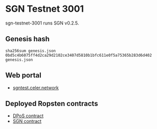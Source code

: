 # SGN Testnet 3001

sgn-testnet-3001 runs SGN v0.2.5.

## Genesis hash

```shellscript
sha256sum genesis.json
0bd5c4b6075ff4d2ca29d2102ce3407d5810b1bfc611e0f5a75365b283d6d402  genesis.json
```

## Web portal

- [sgntest.celer.network](https://sgntest.celer.network/)

## Deployed Ropsten contracts

- [DPoS contract](https://ropsten.etherscan.io/address/0x92d1f7266464b6a22f0e0749a310bf97b168e7e0)
- [SGN contract](https://ropsten.etherscan.io/address/0xbbf421bb74fda247fa692f7d3f26b22dfd8b08a3)